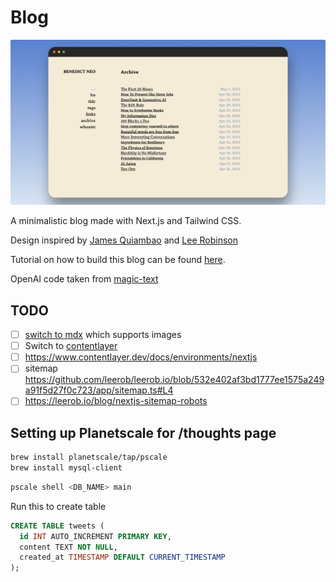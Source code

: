 # Blog

![screenshot](public/images/home.png)

A minimalistic blog made with Next.js and Tailwind CSS.

Design inspired by [James Quiambao](https://www.jquiambao.com/) and [Lee Robinson](https://github.com/leerob/leerob.io)

Tutorial on how to build this blog can be found [here](https://www.youtube.com/watch?v=Hiabp1GY8fA).

OpenAI code taken from [magic-text](https://github.com/jxnl/magic-text)

## TODO

- [ ] [switch to mdx](https://github.com/leerob/leerob.io/tree/main/app) which supports images
- [ ] Switch to [contentlayer](https://github.com/leerob/leerob.io/blob/532e402af3bd1777ee1575a249a91f5d27f0c723/app/sitemap.ts#L4)
- [ ] https://www.contentlayer.dev/docs/environments/nextjs
- [ ] sitemap https://github.com/leerob/leerob.io/blob/532e402af3bd1777ee1575a249a91f5d27f0c723/app/sitemap.ts#L4
- [ ] https://leerob.io/blog/nextjs-sitemap-robots

## Setting up Planetscale for /thoughts page

```bash
brew install planetscale/tap/pscale
brew install mysql-client
```

```bash
pscale shell <DB_NAME> main
```

Run this to create table

```sql
CREATE TABLE tweets (
  id INT AUTO_INCREMENT PRIMARY KEY,
  content TEXT NOT NULL,
  created_at TIMESTAMP DEFAULT CURRENT_TIMESTAMP
);
```
